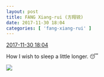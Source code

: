 ```yaml
---
layout: post
title: FANG Xiang-rui (方翔锐)
date: 2017-11-30 18:04
categories: [ 'fang-xiang-rui' ]
---
```


<div class="weibo-info">
  <a href="https://weibo.com/6117583008/Fxv8X2Cem">2017-11-30 18:04</a>
</div>

How I wish to sleep a little longer. :sleeping:

<!-- more -->

<a href="https://wx1.sinaimg.cn/mw690/006G0KNGgy1fm09o7gejpj30qo0qoq63.jpg">
  <img class="weibo-pic-preview" src="//wx1.sinaimg.cn/orj360/006G0KNGgy1fm09o7gejpj30qo0qoq63.jpg" />
</a>
